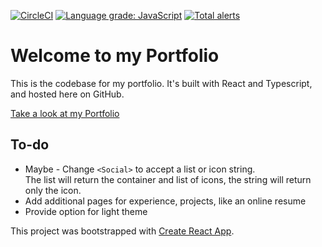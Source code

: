 [![CircleCI](https://circleci.com/gh/DallasO/dallaso.github.io.svg?style=svg)](https://circleci.com/gh/DallasO/dallaso.github.io)
[![Language grade: JavaScript](https://img.shields.io/lgtm/grade/javascript/g/DallasO/dallaso.github.io.svg?logo=lgtm&logoWidth=18)](https://lgtm.com/projects/g/DallasO/dallaso.github.io/context:javascript)
[![Total alerts](https://img.shields.io/lgtm/alerts/g/DallasO/dallaso.github.io.svg?logo=lgtm&logoWidth=18)](https://lgtm.com/projects/g/DallasO/dallaso.github.io/alerts/)

# Welcome to my Portfolio

This is the codebase for my portfolio. It's built with React and Typescript, and hosted here on GitHub.

[Take a look at my Portfolio](https://dallasopelt.dev/)

## To-do
* Maybe - Change `<Social>` to accept a list or icon string.  
The list will return the container and list of icons, the string will return only the icon.
* Add additional pages for experience, projects, like an online resume
* Provide option for light theme


This project was bootstrapped with [Create React App](https://github.com/facebook/create-react-app).
